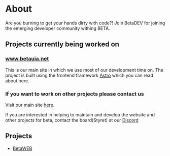 # About

Are you burning to get your hands dirty with code?! Join BetaDEV for joining the emerging developer community withing BETA.

## Projects currently being worked on
### www.betauia.net
This is our main site in which we use most of our development time on. The project is built using the frontend framework [Astro](https://astro.build) which you can read about here.

### If you want to work on other projects please contact us

Visit our main site [here](https://www.betauia.net).

If you are interested in helping to maintain and develop the website and other projects for beta, contact the board(Styret) at our [Discord](https://discord.gg/UQCPkZD)

## Projects
- [BetaWEB](./projects/BetaWEB)